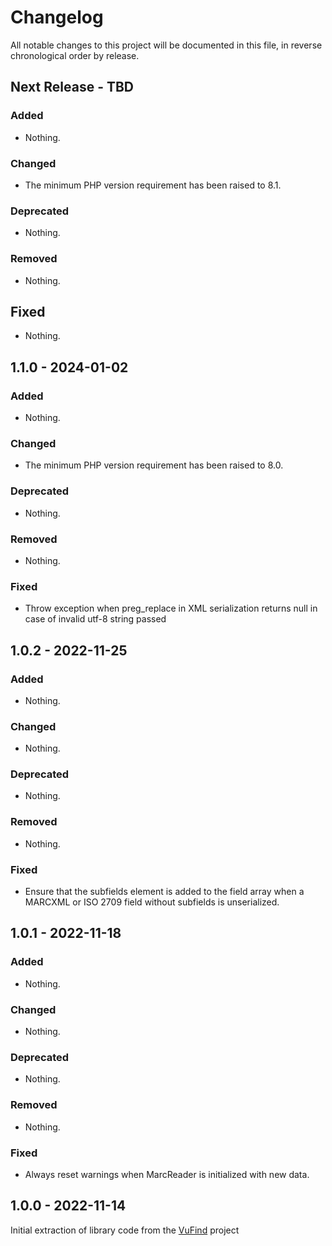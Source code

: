 # Changelog

All notable changes to this project will be documented in this file, in reverse chronological order by release.

## Next Release - TBD

### Added

- Nothing.

### Changed

- The minimum PHP version requirement has been raised to 8.1.

### Deprecated

- Nothing.

### Removed

- Nothing.

## Fixed

- Nothing.

## 1.1.0 - 2024-01-02

### Added

- Nothing.

### Changed

- The minimum PHP version requirement has been raised to 8.0.

### Deprecated

- Nothing.

### Removed

- Nothing.

### Fixed

- Throw exception when preg_replace in XML serialization returns null in case of invalid utf-8 string passed

## 1.0.2 - 2022-11-25

### Added

- Nothing.

### Changed

- Nothing.

### Deprecated

- Nothing.

### Removed

- Nothing.

### Fixed

- Ensure that the subfields element is added to the field array when a MARCXML or
  ISO 2709 field without subfields is unserialized.

## 1.0.1 - 2022-11-18

### Added

- Nothing.

### Changed

- Nothing.

### Deprecated

- Nothing.

### Removed

- Nothing.

### Fixed

- Always reset warnings when MarcReader is initialized with new data.

## 1.0.0 - 2022-11-14

Initial extraction of library code from the [VuFind](https://github.com/vufind-org/vufind) project

